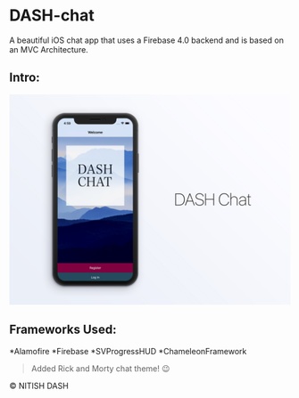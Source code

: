 # DASH-chat
A beautiful iOS chat app that uses a Firebase 4.0 backend and is based on an MVC Architecture.

## Intro:

![alt text](https://raw.githubusercontent.com/nitishdash/iOS_DASH_Chat/master/dash.jpg)

## Frameworks Used:

*Alamofire
*Firebase
*SVProgressHUD
*ChameleonFramework

> Added Rick and Morty chat theme! 😉

© NITISH DASH